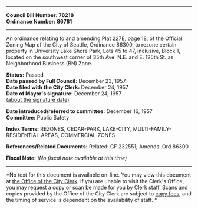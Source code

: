 * * * * *  
  
**Council Bill Number: [](#h0)[](#h2)78218**   
**Ordinance Number: 86781**  
  
* * * * *  
  
An ordinance relating to and amending Plat 227E, page 18, of the Official Zoning Map of the City of Seattle, Ordinance 86300, to rezone certain property in University Lake Shore Park, Lots 45 to 47, inclusive, Block 1, located on the southwest corner of 35th Ave. N.E. and E. 125th St. as Neighborhood Business (BN) Zone.  
  
**Status:** Passed   
**Date passed by Full Council:** December 23, 1957   
**Date filed with the City Clerk:** December 24, 1957   
**Date of Mayor's signature:** December 24, 1957   
[(about the signature date)](/~public/approvaldate.htm)   
  
  
**Date introduced/referred to committee:** December 16, 1957   
**Committee:** Public Safety   
  
**Index Terms:** REZONES, CEDAR-PARK, LAKE-CITY, MULTI-FAMILY-RESIDENTIAL-AREAS, COMMERCIAL-ZONES  
  
**References/Related Documents:** Related: CF 232551; Amends: Ord 86300  
  
**Fiscal Note:** *(No fiscal note available at this time)*  
  
* * * * *  
  
*No text for this document is available on-line. You may view this document at [the Office of the City Clerk](http://www.seattle.gov/leg/clerk/contactUs.htm). If you are unable to visit the Clerk's Office, you may request a copy or scan be made for you by Clerk staff. Scans and copies provided by the Office of the City Clerk are subject to [copy fees](http://clerk.seattle.gov/~public/clerkfees.htm), and the timing of service is dependent on the availability of staff. *  
  
  
